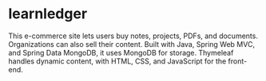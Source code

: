 # learnledger
This e-commerce site lets users buy notes, projects, PDFs, and documents. Organizations can also sell their content. Built with Java, Spring Web MVC, and Spring Data MongoDB, it uses MongoDB for storage. Thymeleaf handles dynamic content, with HTML, CSS, and JavaScript for the front-end.
